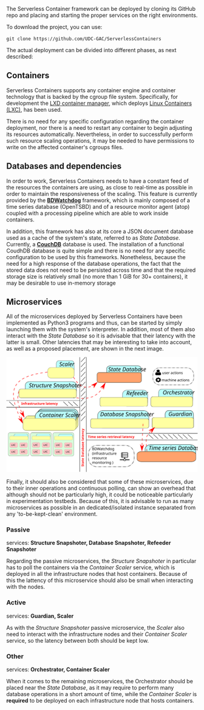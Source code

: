 

The Serverless Container framework can be deployed by cloning its GitHub 
repo and placing and starting the proper services on the right environments.

To download the project, you can use:
```
git clone https://github.com/UDC-GAC/ServerlessContainers
```

The actual deployment can be divided into different phases, as next described:

## Containers

Serverless Containers supports any container engine and container technology 
that is backed by the cgroup file system. Specifically, for development
the [LXD container manager](https://linuxcontainers.org/lxd/introduction/), 
which deploys [Linux Containers (LXC)](https://linuxcontainers.org/), 
has been used.

There is no need for any specific configuration regarding the container 
deployment, nor there is a need to restart any container to begin adjusting
its resources automatically. Nevertheless, in order to successfully perform
such resource scaling operations, it may be needed to have permissions to
write on the affected container's cgroups files.

## Databases and dependencies

In order to work, Serverless Containers needs to have a constant feed of
the resources the containers are using, as close to real-time as possible
in order to maintain the responsiveness of the scaling. This feature is currently
provided by the [**BDWatchdog**](http://bdwatchdog.dec.udc.es/monitoring/index.html) 
framework, which is mainly composed of a time series database (OpenTSBD) 
and of a resource monitor agent (atop) coupled with a processing pipeline 
which are able to work inside containers.

In addition, this framework has also at its core a JSON document database 
used as a cache of the system's state, referred to as *State Database*. Currently, a 
[**CouchDB**](https://couchdb.apache.org/) database is used. The installation 
of a functional CoudhDB database is quite simple and there is no need 
for any specific configuration to be used by this frameworks. Nonetheless, 
because the need for a high response of the database operations, the fact 
that the stored data does not need to be persisted across time and that 
the required storage size is relatively small (no more than 1 GiB for 
30+ containers), it may be desirable to use in-memory storage 


## Microservices

All of the microservices deployed by Serverless Containers have been 
implemented as Python3 programs and thus, can be started by simply 
launching them with the system's interpreter. In addition, most of them 
also interact with the *State Database* so it is advisable that their 
latency with the latter is small. Other latencies that may be interesting
to take into account, as well as a proposed placement, are shown in the next image.

![Microservice placement](img/deployment/placement.svg)

Finally, it should also be considered that some of these microservices, 
due to their inner operations and continuous polling, can show an overhead 
that although should not be particularly high, it could be noticeable
particularly in experimentation testbeds. Because of this, it is advisable
to run as many microservices as possible in an dedicated/isolated instance
separated from any 'to-be-kept-clean' environment. 



### Passive

services: **Structure Snapshoter, Database Snapshoter, Refeeder Snapshoter**

Regarding the passive microservices, the *Structure Snapshoter* in 
particular has to poll the containers via the *Container Scaler* service, 
which is deployed in all the infrastructure nodes that host containers. 
Because of this the lattency of this microservice should also be small 
when interacting with the nodes.
 

### Active

services: **Guardian, Scaler**

As with the *Structure Snapshoter* passive microservice, the *Scaler* 
also need to interact with the infrastructure nodes and their 
*Container Scaler* service, so the latency between both should be kept low.


### Other

services: **Orchestrator, Container Scaler**

When it comes to the remaining microservices, the Orchestrator should be
placed near the *State Database*, as it may require to perform many database
operations in a short amount of time, while the *Container Scaler* is **required**
to be deployed on each infrastructure node that hosts containers.
